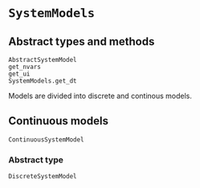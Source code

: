 
# `SystemModels`

## Abstract types and methods

```@docs
AbstractSystemModel
get_nvars
get_ui
SystemModels.get_dt
```

Models are divided into discrete and continous models.

## Continuous models

```@docs
ContinuousSystemModel
```

### Abstract type

```@docs
DiscreteSystemModel
```
